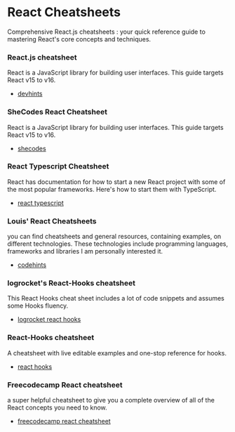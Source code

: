 # React Cheatsheets

Comprehensive React.js cheatsheets : your quick reference guide to mastering React's core concepts and techniques.

### React.js cheatsheet

React is a JavaScript library for building user interfaces. This guide targets React v15 to v16.

- [devhints](https://devhints.io/react)

### SheCodes React Cheatsheet

React is a JavaScript library for building user interfaces. This guide targets React v15 to v16.

- [shecodes](http://cheatsheets.shecodes.io/cheatsheets/react/events)

### React Typescript Cheatsheet

React has documentation for how to start a new React project with some of the most popular frameworks. Here's how to start them with TypeScript.

- [react typescript](https://react-typescript-cheatsheet.netlify.app/docs/basic/setup)

### Louis' React Cheatsheets

you can find cheatsheets and general resources, containing examples, on different technologies. These technologies include programming languages, frameworks and libraries I am personally interested it.

- [codehints](https://codehints.io/category/react)

### logrocket's React-Hooks cheatsheet

This React Hooks cheat sheet includes a lot of code snippets and assumes some Hooks fluency.

- [logrocket react hooks](https://blog.logrocket.com/react-hooks-cheat-sheet-solutions-common-problems/)

### React-Hooks cheatsheet

A cheatsheet with live editable examples and one-stop reference for hooks.

- [react hooks](https://react-hooks-cheatsheet.com/)

### Freecodecamp React cheatsheet

a super helpful cheatsheet to give you a complete overview of all of the React concepts you need to know.

- [freecodecamp react cheatsheet](https://www.freecodecamp.org/news/the-react-cheatsheet/)
